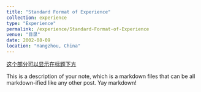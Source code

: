 ```yaml
---
title: "Standard Format of Experience"
collection: experience
type: "Experience"
permalink: /experience/Standard-Format-of-Experience
venue: "目录"
date: 2002-08-09
location: "Hangzhou, China"
---
```


[这个部分可以显示在标题下方](http://bilibili.com)

This is a description of your note, which is a markdown files that can be all markdown-ified like any other post. Yay markdown!
